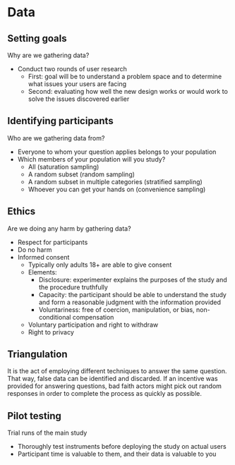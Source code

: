 # Data

## Setting goals

Why are we gathering data?

- Conduct two rounds of user research
  - First: goal will be to understand a problem space and to determine what issues your users are facing
  - Second: evaluating how well the new design works or would work to solve the issues discovered earlier

## Identifying participants

Who are we gathering data from?

- Everyone to whom your question applies belongs to your population
- Which members of your population will you study?
  - All (saturation sampling)
  - A random subset (random sampling)
  - A random subset in multiple categories (stratified sampling)
  - Whoever you can get your hands on (convenience sampling)

## Ethics

Are we doing any harm by gathering data?

- Respect for participants
- Do no harm
- Informed consent
  - Typically only adults 18+ are able to give consent
  - Elements:
    - Disclosure: experimenter explains the purposes of the study and the procedure truthfully
    - Capacity: the participant should be able to understand the study and form a reasonable judgment with the information provided
    - Voluntariness: free of coercion, manipulation, or bias, non-conditional compensation
  - Voluntary participation and right to withdraw
  - Right to privacy

## Triangulation

It is the act of employing different techniques to answer the same question. That way, false data can be identified and discarded. If an incentive was provided for answering questions, bad faith actors might pick out random responses in order to complete the process as quickly as possible.

## Pilot testing

Trial runs of the main study

- Thoroughly test instruments before deploying the study on actual users
- Participant time is valuable to them, and their data is valuable to you
